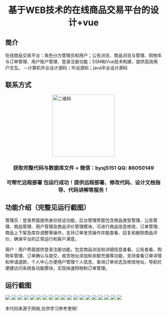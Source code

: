 <p><h1 align="center">基于WEB技术的在线商品交易平台的设计+vue</h1></p>

## 简介
在线商品交易平台：角色分为管理员和用户；公告浏览、商品浏览与管理、购物车与订单管理、用户账户管理、登录注册功能；SSM和Vue技术构建，提供高效用户交互。    --计算机毕业设计源码；毕设源码；java毕业设计源码


## 联系方式
<img src="https://bs-1329754181.cos.ap-shanghai.myqcloud.com/wx.jpg" alt="二维码" style="display: block; margin: 0 auto;" width="200px">
<p><h3 align="center">获取完整代码与数据库文件 + 微信：bysj5151 QQ: 86050149</h3></p>
<p><h3 align="center">可帮忙远程部署 包运行成功！提供远程部署、修改代码、设计文档指导、代码讲解等服务！</h3></p>

## 功能介绍（完整见运行截图）
管理员：登录界面提供身份验证功能，后台管理界面包含商品类型管理、公告管理、商品管理、用户管理及商品评价管理模块，可进行商品信息修改、订单管理、商品上下架及库存调整等操作，支持订单发货操作并能查看、回复和删除商品评价，确保平台的正常运行和客户满意。

用户：用户界面提供登录注册功能，包含商品浏览和详细信息查看、公告查看、购物车管理、订单确认与提交、收货地址添加和余额充值等功能，支持查看订单详情和申请退款，个人中心方便用户管理个人信息、查询订单状态及修改地址，导航栏便捷访问系统各功能模块，实现快速购物和订单管理。


## 运行截图
![](https://bs-1329754181.cos.ap-shanghai.myqcloud.com/ssm/OnlineProductTradingPlatform/img/001.jpg)
![](https://bs-1329754181.cos.ap-shanghai.myqcloud.com/ssm/OnlineProductTradingPlatform/img/002.jpg)
![](https://bs-1329754181.cos.ap-shanghai.myqcloud.com/ssm/OnlineProductTradingPlatform/img/003.jpg)
![](https://bs-1329754181.cos.ap-shanghai.myqcloud.com/ssm/OnlineProductTradingPlatform/img/004.jpg)
![](https://bs-1329754181.cos.ap-shanghai.myqcloud.com/ssm/OnlineProductTradingPlatform/img/005.jpg)
![](https://bs-1329754181.cos.ap-shanghai.myqcloud.com/ssm/OnlineProductTradingPlatform/img/006.jpg)
![](https://bs-1329754181.cos.ap-shanghai.myqcloud.com/ssm/OnlineProductTradingPlatform/img/007.jpg)
![](https://bs-1329754181.cos.ap-shanghai.myqcloud.com/ssm/OnlineProductTradingPlatform/img/008.jpg)
![](https://bs-1329754181.cos.ap-shanghai.myqcloud.com/ssm/OnlineProductTradingPlatform/img/009.jpg)
![](https://bs-1329754181.cos.ap-shanghai.myqcloud.com/ssm/OnlineProductTradingPlatform/img/010.jpg)
![](https://bs-1329754181.cos.ap-shanghai.myqcloud.com/ssm/OnlineProductTradingPlatform/img/011.jpg)
![](https://bs-1329754181.cos.ap-shanghai.myqcloud.com/ssm/OnlineProductTradingPlatform/img/012.jpg)
![](https://bs-1329754181.cos.ap-shanghai.myqcloud.com/ssm/OnlineProductTradingPlatform/img/013.jpg)
![](https://bs-1329754181.cos.ap-shanghai.myqcloud.com/ssm/OnlineProductTradingPlatform/img/014.jpg)
![](https://bs-1329754181.cos.ap-shanghai.myqcloud.com/ssm/OnlineProductTradingPlatform/img/015.jpg)
![](https://bs-1329754181.cos.ap-shanghai.myqcloud.com/ssm/OnlineProductTradingPlatform/img/016.jpg)
![](https://bs-1329754181.cos.ap-shanghai.myqcloud.com/ssm/OnlineProductTradingPlatform/img/017.jpg)
![](https://bs-1329754181.cos.ap-shanghai.myqcloud.com/ssm/OnlineProductTradingPlatform/img/018.jpg)
![](https://bs-1329754181.cos.ap-shanghai.myqcloud.com/ssm/OnlineProductTradingPlatform/img/019.jpg)

<p>本代码来源于网络,仅供学习参考使用!</p>
